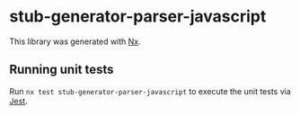 # stub-generator-parser-javascript

This library was generated with [Nx](https://nx.dev).

## Running unit tests

Run `nx test stub-generator-parser-javascript` to execute the unit tests via
[Jest](https://jestjs.io).
